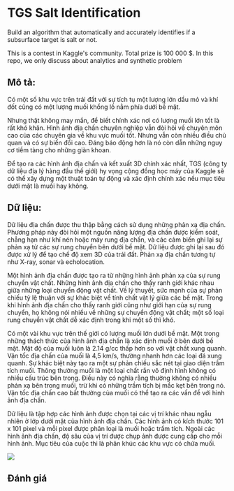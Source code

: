 # TGS Salt Identification
Build an algorithm that automatically and accurately identifies if a subsurface target is salt or not.

This is a contest in Kaggle's community. Total prize is 100 000 $. In this repo, we only discuss about analytics and synthetic problem 

## Mô tả:
Có một số khu vực trên trái đất với sự tích tụ một lượng lớn dầu mỏ và khí đốt cũng có một lượng muối khổng lồ nằm phía dưới bề mặt.

Nhưng thật không may mắn, để biết chính xác nơi có lượng muối lớn tốt là rất khó khăn. Hình ảnh địa chấn chuyên nghiệp vẫn đòi hỏi về chuyên môn cao của các chuyên gia về khu vực muối tốt. Nhưng vẫn còn nhiều điều chủ quan và có sự biến đổi cao. Đáng báo động hơn là nó còn dẫn những nguy cơ tiềm tàng cho những giàn khoan.

Để tạo ra các hình ảnh địa chấn và kết xuất 3D chính xác nhất, TGS (công ty dữ liệu địa lý hàng đầu thế giới) hy vọng cộng đồng học máy của Kaggle sẽ có thể xây dựng một thuật toán tự động và xác định chính xác nếu mục tiêu dưới mặt là muối hay không.

## Dữ liệu:

Dữ liệu địa chấn được thu thập bằng cách sử dụng những phản xạ địa chấn. Phương pháp này đòi hỏi một nguồn năng lượng địa chấn được kiểm soát, chẳng hạn như khí nén hoặc máy rung địa chấn, và các cảm biến ghi lại sự phản xạ từ các sự rung chuyển bên dưới bề mặt. Dữ liệu được ghi lại sau đó được xử lý để tạo chế độ xem 3D của trái đất. Phản xạ địa chấn tương tự như X-ray, sonar và echolocation.

Một hình ảnh địa chấn được tạo ra từ những hình ảnh phản xạ của sự rung chuyển vật chất. Những hình ảnh địa chấn cho thấy ranh giới khác nhau giữa những loại chuyển động vật chất. Về lý thuyết, sức mạnh của sự phản chiếu tỷ lệ thuận với sự khác biệt về tính chất vật lý giữa các bề mặt. Trong khi hình ảnh địa chấn cho thấy ranh giới cũng như giới hạn của sự rung chuyển, họ không nói nhiều về những sự chuyển động vật chất; một số loại rung chuyển vật chất dễ xác định trong khi một số thì khó.

Có một vài khu vực trên thế giới có lượng muối lớn dưới bề mặt. Một trong những thách thức của hình ảnh địa chấn là xác định muối ở bên dưới bề mặt. Mật độ của muối luôn là 2.14 g/cc thấp hơn so với vật chất xung quanh. Vận tốc địa chấn của muối là 4,5 km/s, thường nhanh hơn các loại đá xung quanh. Sự khác biệt này tạo ra một sự phản chiếu sắc nét tại giao diện trầm tích muối. Thông thường muối là một loại chất rắn vô định hình không có nhiều cấu trúc bên trong. Điều này có nghĩa rằng thường không có nhiều phản xạ bên trong muối, trừ khi có những trầm tích bị mắc kẹt bên trong nó. Vận tốc địa chấn cao bất thường của muối có thể tạo ra các vấn đề với hình ảnh địa chấn.

Dữ liệu là tập hợp các hình ảnh được chọn tại các vị trí khác nhau ngẫu nhiên ở lớp dưới mặt của hình ảnh địa chấn. Các hình ảnh có kích thước 101 x 101 pixel và mỗi pixel được phân loại là muối hoặc trầm tích. Ngoài các hình ảnh địa chấn, độ sâu của vị trí được chụp ảnh được cung cấp cho mỗi hình ảnh. Mục tiêu của cuộc thi là phân khúc các khu vực có chứa muối.

![](http://pcable.com/uc/wr/motion01/comp_01-pcable_2d.jpg)
## Đánh giá
